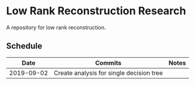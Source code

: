 # Low Rank Reconstruction Research
A repository for low rank reconstruction.

## Schedule
| Date    | Commits           | Notes     |
| ------------- |:-------------:| -----:|
| 2019-09-02      | Create analysis for single decision tree|  |
